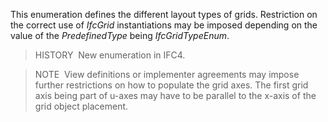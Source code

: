 This enumeration defines the different layout types of grids. Restriction on the correct use of _IfcGrid_ instantiations may be imposed depending on the value of the _PredefinedType_ being _IfcGridTypeEnum_.

> HISTORY&nbsp; New enumeration in IFC4.

> NOTE&nbsp; View definitions or implementer agreements may impose further restrictions on how to populate the grid axes. The first grid axis being part of u-axes may have to be parallel to the x-axis of the grid object placement.
